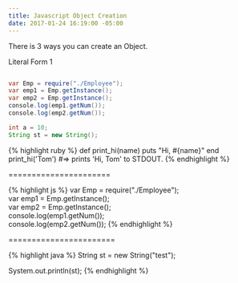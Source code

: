 ```yaml
---
title: Javascript Object Creation
date: 2017-01-24 16:19:00 -05:00
---
```


There is 3 ways you can create an Object.

Literal Form 1

```java

var Emp = require("./Employee");
var emp1 = Emp.getInstance();
var emp2 = Emp.getInstance();
console.log(emp1.getNum());
console.log(emp2.getNum());
```

```java
int a = 10;
String st = new String();
```

{% highlight ruby %}
def print_hi(name)
puts "Hi, #{name}"
end
print_hi('Tom')
\#=> prints 'Hi, Tom' to STDOUT.
{% endhighlight %}

======================

{% highlight js %}
var Emp = require("./Employee");\
var emp1 = Emp.getInstance();\
var emp2 = Emp.getInstance();\
console.log(emp1.getNum());\
console.log(emp2.getNum());
{% endhighlight %}

=======================

{% highlight java %}
String st = new String("test");

System.out.println(st);
{% endhighlight %}